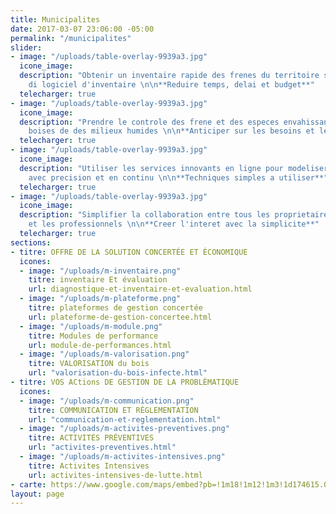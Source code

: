 ```yaml
---
title: Municipalites
date: 2017-03-07 23:06:00 -05:00
permalink: "/municipalites"
slider:
- image: "/uploads/table-overlay-9939a3.jpg"
  icone_image: 
  description: "Obtenir un inventaire rapide des frenes du territoire sans acquisition
    di logiciel d'inventaire \n\n**Reduire temps, delai et budget**"
  telecharger: true
- image: "/uploads/table-overlay-9939a3.jpg"
  icone_image: 
  description: "Prendre le controle des frene et des especes envahissantes dans les
    boises de des milieux humides \n\n**Anticiper sur les besoins et les solutions**"
  telecharger: true
- image: "/uploads/table-overlay-9939a3.jpg"
  icone_image: 
  description: "Utiliser les services innovants en ligne pour modeliser le depistage
    avec precision et en continu \n\n**Techniques simples a utiliser**"
  telecharger: true
- image: "/uploads/table-overlay-9939a3.jpg"
  icone_image: 
  description: "Simplifier la collaboration entre tous les proprietaires de la municipalite
    et les professionnels \n\n**Creer l'interet avec la simplicite**"
  telecharger: true
sections:
- titre: OFFRE DE LA SOLUTION CONCERTÉE ET ÉCONOMIQUE
  icones:
  - image: "/uploads/m-inventaire.png"
    titre: inventaire Et évaluation
    url: diagnostique-et-inventaire-et-evaluation.html
  - image: "/uploads/m-plateforme.png"
    titre: plateformes de gestion concertée
    url: plateforme-de-gestion-concertee.html
  - image: "/uploads/m-module.png"
    titre: Modules de performance
    url: module-de-performances.html
  - image: "/uploads/m-valorisation.png"
    titre: VALORISATION du bois
    url: "valorisation-du-bois-infecte.html"
- titre: VOS ACtions DE GESTION DE LA PROBLÈMATIQUE
  icones:
  - image: "/uploads/m-communication.png"
    titre: COMMUNICATION ET RÈGLEMENTATION
    url: "communication-et-reglementation.html"
  - image: "/uploads/m-activites-preventives.png"
    titre: ACTIVITÉS PRÉVENTIVES
    url: "activites-preventives.html"
  - image: "/uploads/m-activites-intensives.png"
    titre: Activites Intensives
    url: activites-intensives-de-lutte.html
- carte: https://www.google.com/maps/embed?pb=!1m18!1m12!1m3!1d174615.0545655111!2d-71.48615471253846!3d46.85628295842766!2m3!1f0!2f0!3f0!3m2!1i1024!2i768!4f13.1!3m3!1m2!1s0x4cb8968a05db8893%3A0x8fc52d63f0e83a03!2sQu%C3%A9bec+City%2C+QC!5e0!3m2!1sen!2sca!4v1492800935351
layout: page
---
```


